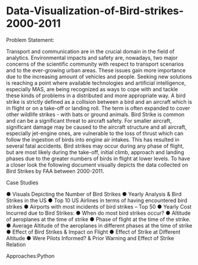 # Data-Visualization-of-Bird-strikes-2000-2011

Problem Statement:

Transport and communication are in the crucial domain in the field of analytics. Environmental impacts and safety are, nowadays, two major concerns of the scientific community with respect to transport scenarios and to the ever-growing urban areas. These issues gain more importance due to the increasing amount of vehicles and people. Seeking new solutions is reaching a point where available technologies and artificial intelligence, especially MAS, are being recognized as ways to cope with and tackle these kinds of problems in a distributed and more appropriate way. A bird strike is strictly defined as a collision between a bird and an aircraft which is in flight or on a take-off or landing roll. The term is often expanded to cover other wildlife strikes - with bats or ground animals. Bird Strike is common and can be a significant
threat to aircraft safety. For smaller aircraft, significant damage may be caused to the aircraft structure and all aircraft, especially jet-engine ones, are vulnerable to the loss of thrust which can follow the ingestion of birds into engine air intakes. This has resulted in several fatal accidents. Bird strikes may occur during any phase of flight, but are most likely during the take-off, initial climb, approach and landing phases due to the greater numbers of birds in flight at lower levels. To have a closer look the following document visually depicts the data collected on Bird Strikes by FAA between 2000-2011.

Case Studies

 ● Visuals Depicting the Number of Bird Strikes
 ● Yearly Analysis & Bird Strikes in the US
 ● Top 10 US Airlines in terms of having encountered bird strikes
 ● Airports with most incidents of bird strikes – Top 50
 ● Yearly Cost Incurred due to Bird Strikes:
 ● When do most bird strikes occur?
 ● Altitude of aeroplanes at the time of strike
 ● Phase of flight at the time of the strike.
 ● Average Altitude of the aeroplanes in different phases at the time of strike
 ● Effect of Bird Strikes & Impact on Flight
 ● Effect of Strike at Different Altitude
 ● Were Pilots Informed? & Prior Warning and Effect of Strike Relation

Approaches:Python
